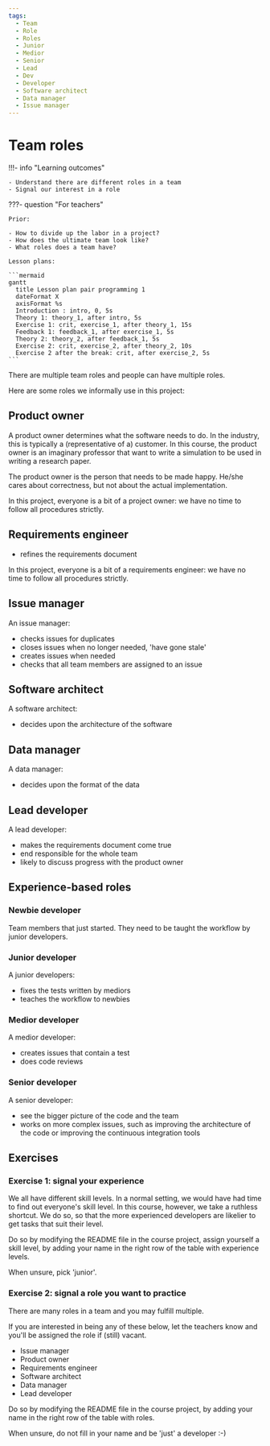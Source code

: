 ```yaml
---
tags:
  - Team
  - Role
  - Roles
  - Junior
  - Medior
  - Senior
  - Lead
  - Dev
  - Developer
  - Software architect
  - Data manager
  - Issue manager
---
```


# Team roles

!!!- info "Learning outcomes"

    - Understand there are different roles in a team
    - Signal our interest in a role

???- question "For teachers"

    Prior:

    - How to divide up the labor in a project?
    - How does the ultimate team look like?
    - What roles does a team have?

    Lesson plans:

    ```mermaid
    gantt
      title Lesson plan pair programming 1
      dateFormat X
      axisFormat %s
      Introduction : intro, 0, 5s
      Theory 1: theory_1, after intro, 5s
      Exercise 1: crit, exercise_1, after theory_1, 15s
      Feedback 1: feedback_1, after exercise_1, 5s
      Theory 2: theory_2, after feedback_1, 5s
      Exercise 2: crit, exercise_2, after theory_2, 10s
      Exercise 2 after the break: crit, after exercise_2, 5s
    ```

There are multiple team roles and people can have multiple
roles.

Here are some roles we informally use in this project:

## Product owner

A product owner determines what the software needs to do.
In the industry, this is typically a (representative of a) customer.
In this course, the product owner is an imaginary
professor that want to write a simulation to be used
in writing a research paper.

The product owner is the person that needs to be made happy.
He/she cares about correctness, but not about the actual implementation.

In this project, everyone is a bit of a project owner:
we have no time to follow all procedures strictly.

## Requirements engineer

- refines the requirements document

In this project, everyone is a bit of a requirements engineer:
we have no time to follow all procedures strictly.

## Issue manager

An issue manager:

- checks issues for duplicates
- closes issues when no longer needed, 'have gone stale'
- creates issues when needed
- checks that all team members are assigned to an issue

## Software architect

A software architect:

- decides upon the architecture of the software

## Data manager

A data manager:

- decides upon the format of the data

## Lead developer

A lead developer:

- makes the requirements document come true
- end responsible for the whole team
- likely to discuss progress with the product owner

## Experience-based roles

### Newbie developer

Team members that just started.
They need to be taught the workflow by junior developers.

### Junior developer

A junior developers:

- fixes the tests written by mediors
- teaches the workflow to newbies

### Medior developer

A medior developer:

- creates issues that contain a test
- does code reviews

### Senior developer

A senior developer:

- see the bigger picture of the code and the team
- works on more complex issues, such as improving the architecture of
  the code or improving the continuous integration tools

## Exercises

### Exercise 1: signal your experience

We all have different skill levels.
In a normal setting, we would have had time to
find out everyone's skill level.
In this course, however, we take a ruthless shortcut.
We do so, so that the more experienced developers
are likelier to get tasks that suit their level.

Do so by modifying the README file in the course project,
assign yourself a skill level, by adding your name in the right row
of the table with experience levels.

When unsure, pick 'junior'.

### Exercise 2: signal a role you want to practice

There are many roles in a team and you may fulfill multiple.

If you are interested in being any of these below, let the teachers
know and you'll be assigned the role if (still) vacant.

- Issue manager
- Product owner
- Requirements engineer
- Software architect
- Data manager
- Lead developer

Do so by modifying the README file in the course project,
by adding your name in the right row of the table with roles.

When unsure, do not fill in your name and be 'just' a developer :-)
